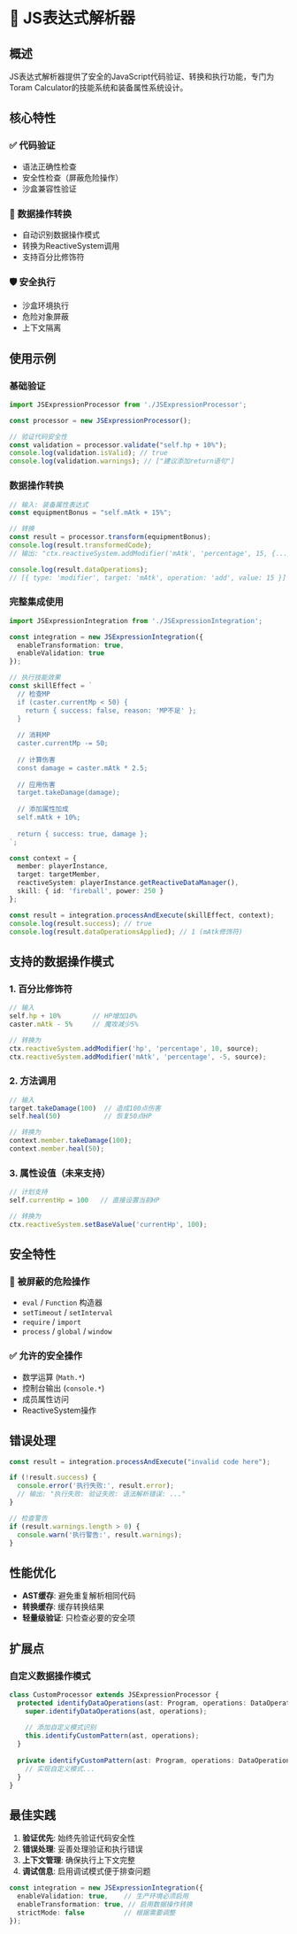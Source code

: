 # 🧠 JS表达式解析器

## 概述

JS表达式解析器提供了安全的JavaScript代码验证、转换和执行功能，专门为Toram Calculator的技能系统和装备属性系统设计。

## 核心特性

### ✅ **代码验证**
- 语法正确性检查
- 安全性检查（屏蔽危险操作）
- 沙盒兼容性验证

### 🔄 **数据操作转换**
- 自动识别数据操作模式
- 转换为ReactiveSystem调用
- 支持百分比修饰符

### 🛡️ **安全执行**
- 沙盒环境执行
- 危险对象屏蔽
- 上下文隔离

## 使用示例

### 基础验证

```typescript
import JSExpressionProcessor from './JSExpressionProcessor';

const processor = new JSExpressionProcessor();

// 验证代码安全性
const validation = processor.validate("self.hp + 10%");
console.log(validation.isValid); // true
console.log(validation.warnings); // ["建议添加return语句"]
```

### 数据操作转换

```typescript
// 输入: 装备属性表达式
const equipmentBonus = "self.mAtk + 15%";

// 转换
const result = processor.transform(equipmentBonus);
console.log(result.transformedCode);
// 输出: "ctx.reactiveSystem.addModifier('mAtk', 'percentage', 15, {...})"

console.log(result.dataOperations);
// [{ type: 'modifier', target: 'mAtk', operation: 'add', value: 15 }]
```

### 完整集成使用

```typescript
import JSExpressionIntegration from './JSExpressionIntegration';

const integration = new JSExpressionIntegration({
  enableTransformation: true,
  enableValidation: true
});

// 执行技能效果
const skillEffect = `
  // 检查MP
  if (caster.currentMp < 50) {
    return { success: false, reason: 'MP不足' };
  }
  
  // 消耗MP
  caster.currentMp -= 50;
  
  // 计算伤害
  const damage = caster.mAtk * 2.5;
  
  // 应用伤害
  target.takeDamage(damage);
  
  // 添加属性加成
  self.mAtk + 10%;
  
  return { success: true, damage };
`;

const context = {
  member: playerInstance,
  target: targetMember, 
  reactiveSystem: playerInstance.getReactiveDataManager(),
  skill: { id: 'fireball', power: 250 }
};

const result = integration.processAndExecute(skillEffect, context);
console.log(result.success); // true
console.log(result.dataOperationsApplied); // 1 (mAtk修饰符)
```

## 支持的数据操作模式

### 1. 百分比修饰符
```javascript
// 输入
self.hp + 10%        // HP增加10%
caster.mAtk - 5%     // 魔攻减少5%

// 转换为
ctx.reactiveSystem.addModifier('hp', 'percentage', 10, source);
ctx.reactiveSystem.addModifier('mAtk', 'percentage', -5, source);
```

### 2. 方法调用
```javascript
// 输入
target.takeDamage(100)  // 造成100点伤害
self.heal(50)           // 恢复50点HP

// 转换为
context.member.takeDamage(100);
context.member.heal(50);
```

### 3. 属性设值（未来支持）
```javascript
// 计划支持
self.currentHp = 100   // 直接设置当前HP

// 转换为
ctx.reactiveSystem.setBaseValue('currentHp', 100);
```

## 安全特性

### 🚫 **被屏蔽的危险操作**
- `eval` / `Function` 构造器
- `setTimeout` / `setInterval`
- `require` / `import`
- `process` / `global` / `window`

### ✅ **允许的安全操作**
- 数学运算 (`Math.*`)
- 控制台输出 (`console.*`)
- 成员属性访问
- ReactiveSystem操作

## 错误处理

```typescript
const result = integration.processAndExecute("invalid code here");

if (!result.success) {
  console.error('执行失败:', result.error);
  // 输出: "执行失败: 验证失败: 语法解析错误: ..."
}

// 检查警告
if (result.warnings.length > 0) {
  console.warn('执行警告:', result.warnings);
}
```

## 性能优化

- **AST缓存**: 避免重复解析相同代码
- **转换缓存**: 缓存转换结果
- **轻量级验证**: 只检查必要的安全项

## 扩展点

### 自定义数据操作模式

```typescript
class CustomProcessor extends JSExpressionProcessor {
  protected identifyDataOperations(ast: Program, operations: DataOperation[]): void {
    super.identifyDataOperations(ast, operations);
    
    // 添加自定义模式识别
    this.identifyCustomPattern(ast, operations);
  }
  
  private identifyCustomPattern(ast: Program, operations: DataOperation[]): void {
    // 实现自定义模式...
  }
}
```

## 最佳实践

1. **验证优先**: 始终先验证代码安全性
2. **错误处理**: 妥善处理验证和执行错误
3. **上下文管理**: 确保执行上下文完整
4. **调试信息**: 启用调试模式便于排查问题

```typescript
const integration = new JSExpressionIntegration({
  enableValidation: true,    // 生产环境必须启用
  enableTransformation: true, // 启用数据操作转换
  strictMode: false          // 根据需要调整
});
```